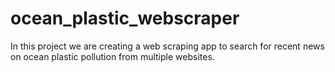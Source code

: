 # ocean_plastic_webscraper
In this project we are creating a web scraping app to search for recent news on ocean plastic pollution from multiple websites.
